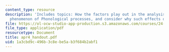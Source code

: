 ```yaml
---
content_type: resource
description: 'Includes topics: How the factors play out in the analysis of a particular
  phenomenon of Phonological processes, and consider why such effects occur.'
file: https://ol-ocw-studio-app-production.s3.amazonaws.com/courses/24-962-advanced-phonology-spring-2005/1a3cbd9c496b3c8ebe5ab3f684b2abf1_apr4_handout.pdf
file_type: application/pdf
resourcetype: Document
title: apr4_handout.pdf
uid: 1a3cbd9c-496b-3c8e-be5a-b3f684b2abf1
---
```

